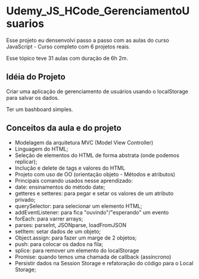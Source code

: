 # Udemy_JS_HCode_GerenciamentoUsuarios

Esse projeto eu densenvolvi passo a passo com as aulas do curso JavaScript - Curso completo com 6 projetos reais.

Esse tópico teve 31 aulas com duração de 6h 2m.

## Idéia do Projeto

Criar uma aplicação de gerenciamento de usuários usando o localStorage para salvar os dados.

Ter um bashboard simples.

## Conceitos da aula e do projeto

 - Modelagem da arquitetura MVC (Model View Controller)
 - Linguagem do HTML;
  - Seleção de elementos do HTML de forma abstrata (onde podemos replicar);
  - Inclução e delete de tags e valores do HTML
 - Projeto com uso de OO (orientação objeto - Métodos e atributos)
 - Principais comando usados nesse aprendizado:
  - date: ensinamentos do método date;
  - getteres e setteres: para pegar e setar os valores de um atributo privado;
  - querySelector: para selecionar um elemento HTML;
  - addEventListener: para fica "ouvindo"/"esperando" um evento
  - forEach: para varrer arrays;
  - parses: parseInt, JSONparse, loadFromJSON
  - setItem: setar dados de um objeto;
  - Object.assign: para fazer um marge de 2 objetos;
  - push: para colocar os dados na fila;
  - splice: para remover um elemento do localStorage
  - Promise: quando temos uma chamada de callback (assíncrono)
 - Persistir dados na Session Storage e refatoração do código para o Local Storage;
